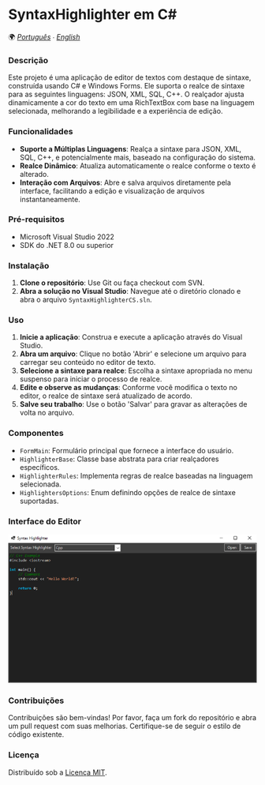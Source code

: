 # SyntaxHighlighter em C#

🌍 *[Português](README.md) ∙ [English](README_en.md)*

### Descrição
Este projeto é uma aplicação de editor de textos com destaque de sintaxe, construída usando C# e Windows Forms. Ele suporta o realce de sintaxe para as seguintes linguagens: JSON, XML, SQL, C++. O realçador ajusta dinamicamente a cor do texto em uma RichTextBox com base na linguagem selecionada, melhorando a legibilidade e a experiência de edição.

### Funcionalidades
- **Suporte a Múltiplas Linguagens**: Realça a sintaxe para JSON, XML, SQL, C++, e potencialmente mais, baseado na configuração do sistema.
- **Realce Dinâmico**: Atualiza automaticamente o realce conforme o texto é alterado.
- **Interação com Arquivos**: Abre e salva arquivos diretamente pela interface, facilitando a edição e visualização de arquivos instantaneamente.

### Pré-requisitos
- Microsoft Visual Studio 2022
- SDK do .NET 8.0 ou superior

### Instalação
1. **Clone o repositório**: Use Git ou faça checkout com SVN.
2. **Abra a solução no Visual Studio**: Navegue até o diretório clonado e abra o arquivo `SyntaxHighlighterCS.sln`.

### Uso
1. **Inicie a aplicação**: Construa e execute a aplicação através do Visual Studio.
2. **Abra um arquivo**: Clique no botão 'Abrir' e selecione um arquivo para carregar seu conteúdo no editor de texto.
3. **Selecione a sintaxe para realce**: Escolha a sintaxe apropriada no menu suspenso para iniciar o processo de realce.
4. **Edite e observe as mudanças**: Conforme você modifica o texto no editor, o realce de sintaxe será atualizado de acordo.
5. **Salve seu trabalho**: Use o botão 'Salvar' para gravar as alterações de volta no arquivo.

### Componentes
- `FormMain`: Formulário principal que fornece a interface do usuário.
- `HighlighterBase`: Classe base abstrata para criar realçadores específicos.
- `HighlighterRules`: Implementa regras de realce baseadas na linguagem selecionada.
- `HighlightersOptions`: Enum definindo opções de realce de sintaxe suportadas.

### Interface do Editor

![interface](print.png)

### Contribuições
Contribuições são bem-vindas! Por favor, faça um fork do repositório e abra um pull request com suas melhorias. Certifique-se de seguir o estilo de código existente.

### Licença
Distribuído sob a [Licença MIT](LICENSE).
